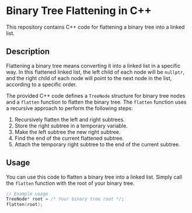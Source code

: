 # Binary Tree Flattening in C++

This repository contains C++ code for flattening a binary tree into a linked list.

## Description

Flattening a binary tree means converting it into a linked list in a specific way. In this flattened linked list, the left child of each node will be `nullptr`, and the right child of each node will point to the next node in the list, according to a specific order.

The provided C++ code defines a `TreeNode` structure for binary tree nodes and a `flatten` function to flatten the binary tree. The `flatten` function uses a recursive approach to perform the following steps:

1. Recursively flatten the left and right subtrees.
2. Store the right subtree in a temporary variable.
3. Make the left subtree the new right subtree.
4. Find the end of the current flattened subtree.
5. Attach the temporary right subtree to the end of the current subtree.

## Usage

You can use this code to flatten a binary tree into a linked list. Simply call the `flatten` function with the root of your binary tree.

```cpp
// Example usage
TreeNode* root = /* Your binary tree root */;
flatten(root);
```
